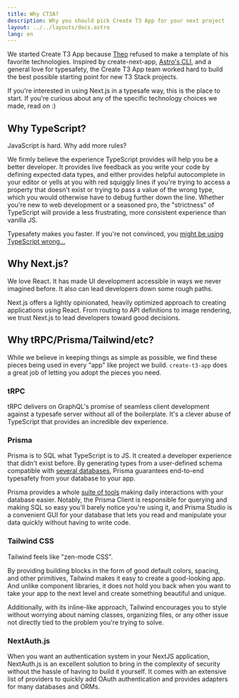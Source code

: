 ```yaml
---
title: Why CT3A?
description: Why you should pick Create T3 App for your next project
layout: ../../layouts/docs.astro
lang: en
---
```


We started Create T3 App because [Theo](https://twitter.com/t3dotgg) refused to make a template of his favorite technologies. Inspired by create-next-app, [Astro's CLI](https://astro.build), and a general love for typesafety, the Create T3 App team worked hard to build the best possible starting point for new T3 Stack projects.

If you're interested in using Next.js in a typesafe way, this is the place to start. If you're curious about any of the specific technology choices we made, read on :)

## Why TypeScript?

JavaScript is hard. Why add more rules?

We firmly believe the experience TypeScript provides will help you be a better developer. It provides live feedback as you write your code by defining expected data types, and either provides helpful autocomplete in your editor or yells at you with red squiggly lines if you're trying to access a property that doesn't exist or trying to pass a value of the wrong type, which you would otherwise have to debug further down the line. Whether you're new to web development or a seasoned pro, the "strictness" of TypeScript will provide a less frustrating, more consistent experience than vanilla JS.

Typesafety makes you faster. If you're not convinced, you [might be using TypeScript wrong...](https://www.youtube.com/watch?v=RmGHnYUqQ4k)

## Why Next.js?

We love React. It has made UI development accessible in ways we never imagined before. It also can lead developers down some rough paths.

Next.js offers a lightly opinionated, heavily optimized approach to creating applications using React. From routing to API definitions to image rendering, we trust Next.js to lead developers toward good decisions.

## Why tRPC/Prisma/Tailwind/etc?

While we believe in keeping things as simple as possible, we find these pieces being used in every "app" like project we build. `create-t3-app` does a great job of letting you adopt the pieces you need.

### tRPC

tRPC delivers on GraphQL's promise of seamless client development against a typesafe server without all of the boilerplate. It's a clever abuse of TypeScript that provides an incredible dev experience.

### Prisma

Prisma is to SQL what TypeScript is to JS. It created a developer experience that didn't exist before. By generating types from a user-defined schema compatible with [several databases](https://www.prisma.io/docs/concepts/database-connectors), Prisma guarantees end-to-end typesafety from your database to your app.

Prisma provides a whole [suite of tools](https://www.prisma.io/docs/concepts/overview/should-you-use-prisma#-you-want-a-tool-that-holistically-covers-your-database-workflows) making daily interactions with your database easier. Notably, the Prisma Client is responsible for querying and making SQL so easy you'll barely notice you're using it, and Prisma Studio is a convenient GUI for your database that lets you read and manipulate your data quickly without having to write code.

### Tailwind CSS

Tailwind feels like "zen-mode CSS".

By providing building blocks in the form of good default colors, spacing, and other primitives, Tailwind makes it easy to create a good-looking app. And unlike component libraries, it does not hold you back when you want to take your app to the next level and create something beautiful and unique.

Additionally, with its inline-like approach, Tailwind encourages you to style without worrying about naming classes, organizing files, or any other issue not directly tied to the problem you're trying to solve.

### NextAuth.js

When you want an authentication system in your NextJS application, NextAuth.js is an excellent solution to bring in the complexity of security without the hassle of having to build it yourself. It comes with an extensive list of providers to quickly add OAuth authentication and provides adapters for many databases and ORMs.
